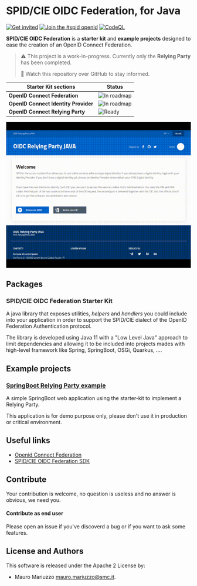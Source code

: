 # SPID/CIE OIDC Federation, for Java

[![Get invited](https://slack.developers.italia.it/badge.svg)](https://slack.developers.italia.it/)
[![Join the #spid openid](https://img.shields.io/badge/Slack%20channel-%23spid%20openid-blue.svg)](https://developersitalia.slack.com/archives/C7E85ED1N/)
[![CodeQL](https://github.com/italia/spid-cie-oidc-java/actions/workflows/codeql.yml/badge.svg)](https://github.com/italia/spid-cie-oidc-java/actions/workflows/codeql.yml)

**SPID/CIE OIDC Federation** is a **starter kit** and **example projects** designed to ease the creation of an OpenID Connect Federation.

> ⚠️ This project is a work-in-progress. Currently only the **Relying Party** has been completed.
>
> 👀 Watch this repository over GitHub to stay informed.

| Starter Kit sections                                   | Status                        |
| ------------------------------------------------------ | ----------------------------- |
| **OpenID Connect Federation**                          | ![In roadmap][status-roadmap] |
| **OpenID Connect Identity Provider**                   | ![In roadmap][status-roadmap] |
| **OpenID Connect Relying Party**                       | ![Ready][status-ready]        |

![preview](preview.gif)


## Packages

### SPID/CIE OIDC Federation Starter Kit

A java library that exposes utilities, _helpers_ and _handlers_ you could include into your application in order
to support the SPID/CIE dialect of the OpenID Federation Authentication protocol.

The library is developed using Java 11 with a "Low Level Java" approach to limit dependencies and allowing it to
be included into projects mades with high-level framework like Spring, SpringBoot, OSGi, Quarkus, ....


## Example projects

### [SpringBoot Relying Party example](examples/relying-party-spring-boot)

A simple SpringBoot web application using the starter-kit to implement a Relying Party.

This application is for demo purpose only, please don't use it in production or critical environment.


## Useful links

* [Openid Connect Federation](https://openid.net/specs/openid-connect-federation-1_0.html)
* [SPID/CIE OIDC Federation SDK](https://github.com/italia/spid-cie-oidc-django)


## Contribute

Your contribution is welcome, no question is useless and no answer is obvious, we need you.

#### Contribute as end user

Please open an issue if you've discoverd a bug or if you want to ask some features.


## License and Authors

This software is released under the Apache 2 License by:

- Mauro Mariuzzo <mauro.mariuzzo@smc.it>.

[status-roadmap]: https://img.shields.io/badge/status-in%20roadmap-inactive
[status-ready]: https://img.shields.io/badge/status-ready-success
